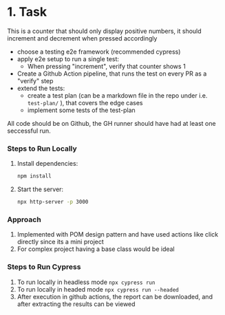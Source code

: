 # 1. Task

This is a counter that should only display positive numbers, it should increment and decrement when pressed accordingly


- choose a testing e2e framework (recommended cypress)
- apply e2e setup to run a single test:
   - When pressing "increment", verify that counter shows 1
- Create a Github Action pipeline, that runs the test on every PR as a "verify" step
- extend the tests:
  - create a test plan (can be a markdown file in the repo under i.e. `test-plan/` ), that covers the edge cases
  - implement some tests of the test-plan
 
All code should be on Github, the GH runner should have had at least one seccessful run.  


### Steps to Run Locally

1. Install dependencies:
   ```bash
   npm install
   ```
2. Start the server:
   ```bash
   npx http-server -p 3000
   ```

### Approach

1. Implemented with POM design pattern and have used actions like click directly since its a mini project
2. For complex project having a base class would be ideal

### Steps to Run Cypress
1. To run locally in headless mode `npx cypress run` 
2. To run locally in headed mode `npx cypress run --headed`
3. After execution in github actions, the report can be downloaded, and after extracting the results can be viewed